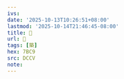 ```yaml
---
ivs:
date: '2025-10-13T10:26:51+08:00'
lastmod: '2025-10-14T21:46:45-08:00'
title: 􁅟
url: 􁅟
tags: [築]
hex: 7BC9
src: DCCV
note:
---
```

